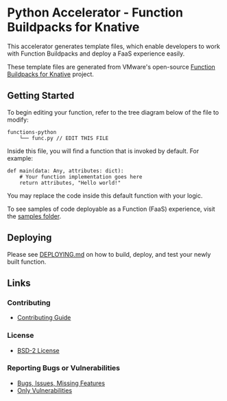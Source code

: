 # Python Accelerator - Function Buildpacks for Knative

This accelerator generates template files, which enable developers to work with Function Buildpacks
and deploy a FaaS experience easily.

These template files are generated from VMware's open-source [Function Buildpacks for Knative](https://github.com/vmware-tanzu/function-buildpacks-for-knative) project. 

## Getting Started

To begin editing your function, refer to the tree diagram below of the file to modify:
```
functions-python
    └── func.py // EDIT THIS FILE
```

Inside this file, you will find a function that is invoked by default. For example:
```
def main(data: Any, attributes: dict):
    # Your function implementation goes here
    return attributes, "Hello world!"
```

You may replace the code inside this default function with your logic.

To see samples of code deployable as a Function (FaaS) experience, visit the [samples folder](https://github.com/vmware-tanzu/function-buildpacks-for-knative/tree/main/samples/python).
## Deploying
Please see [DEPLOYING.md](DEPLOYING.md) on how to build, deploy, and test your newly built function.

## Links

### Contributing
* [Contributing Guide](https://github.com/vmware-tanzu/function-buildpacks-for-knative/blob/main/CONTRIBUTING.md)

### License
* [BSD-2 License](https://github.com/vmware-tanzu/function-buildpacks-for-knative/blob/main/LICENSE)

### Reporting Bugs or Vulnerabilities
* [Bugs, Issues, Missing Features](https://github.com/vmware-tanzu/function-buildpacks-for-knative/issues/)
* [Only Vulnerabilities](https://github.com/vmware-tanzu/function-buildpacks-for-knative/blob/main/SECURITY.md)
